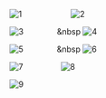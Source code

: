 
![1](https://github.com/varun-a50/HomeBroker/assets/56962637/2630c07d-1bf7-4fdd-bc2e-0fba42389847)     &nbsp;&nbsp;&nbsp;&nbsp;&nbsp;&nbsp;&nbsp;&nbsp;&nbsp;&nbsp;&nbsp;&nbsp;&nbsp;&nbsp;&nbsp;&nbsp;&nbsp;&nbsp;&nbsp;&nbsp;              ![2](https://github.com/varun-a50/HomeBroker/assets/56962637/ab28bf28-f9de-44b6-9e87-fafc0294367b)



![3](https://github.com/varun-a50/HomeBroker/assets/56962637/1df593ac-729d-40a8-986e-79965f7e8833)  &nbsp;&nbsp;&nbsp;&nbsp;&nbsp;&nbsp;&nbsp;&nbsp;&nbsp;&nbsp;&nbsp;&nbsp;&nbsp;&nbsp;&nbsp              ![4](https://github.com/varun-a50/HomeBroker/assets/56962637/fa69275a-bae8-40d7-91f7-9b1f95941d51)



![5](https://github.com/varun-a50/HomeBroker/assets/56962637/b1e4de5d-ac42-4199-b952-4476d33835bb)  &nbsp;&nbsp;&nbsp;&nbsp;&nbsp;&nbsp;&nbsp;&nbsp;&nbsp;&nbsp;&nbsp;&nbsp;&nbsp;&nbsp;&nbsp                ![6](https://github.com/varun-a50/HomeBroker/assets/56962637/4f2c0971-8b81-4a52-a2c5-f4e2927c6793)



![7](https://github.com/varun-a50/HomeBroker/assets/56962637/658bca48-4ee2-4e82-9ef5-3ed113fdc04f)    &nbsp;&nbsp;&nbsp;&nbsp;&nbsp;&nbsp;&nbsp;&nbsp;&nbsp;&nbsp;&nbsp;&nbsp;&nbsp;&nbsp;&nbsp;       ![8](https://github.com/varun-a50/HomeBroker/assets/56962637/7761bf42-a0c0-42fe-bbc8-7982b51cbb6d)

![9](https://github.com/varun-a50/HomeBroker/assets/56962637/da19c1d0-35c0-475d-a810-7e732bbce516)

